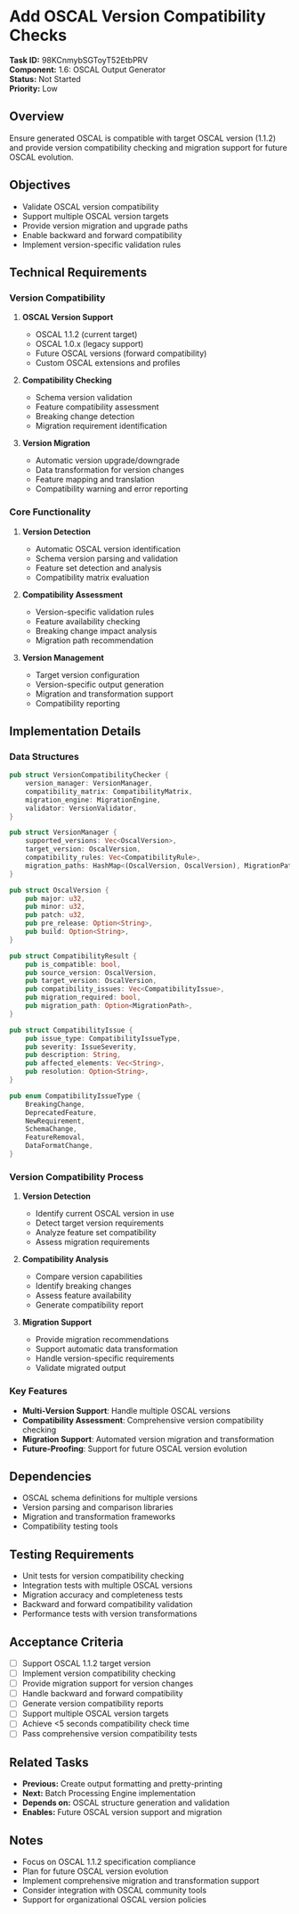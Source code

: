 # Add OSCAL Version Compatibility Checks

**Task ID:** 98KCnmybSGToyT52EtbPRV  
**Component:** 1.6: OSCAL Output Generator  
**Status:** Not Started  
**Priority:** Low  

## Overview

Ensure generated OSCAL is compatible with target OSCAL version (1.1.2) and provide version compatibility checking and migration support for future OSCAL evolution.

## Objectives

- Validate OSCAL version compatibility
- Support multiple OSCAL version targets
- Provide version migration and upgrade paths
- Enable backward and forward compatibility
- Implement version-specific validation rules

## Technical Requirements

### Version Compatibility
1. **OSCAL Version Support**
   - OSCAL 1.1.2 (current target)
   - OSCAL 1.0.x (legacy support)
   - Future OSCAL versions (forward compatibility)
   - Custom OSCAL extensions and profiles

2. **Compatibility Checking**
   - Schema version validation
   - Feature compatibility assessment
   - Breaking change detection
   - Migration requirement identification

3. **Version Migration**
   - Automatic version upgrade/downgrade
   - Data transformation for version changes
   - Feature mapping and translation
   - Compatibility warning and error reporting

### Core Functionality
1. **Version Detection**
   - Automatic OSCAL version identification
   - Schema version parsing and validation
   - Feature set detection and analysis
   - Compatibility matrix evaluation

2. **Compatibility Assessment**
   - Version-specific validation rules
   - Feature availability checking
   - Breaking change impact analysis
   - Migration path recommendation

3. **Version Management**
   - Target version configuration
   - Version-specific output generation
   - Migration and transformation support
   - Compatibility reporting

## Implementation Details

### Data Structures
```rust
pub struct VersionCompatibilityChecker {
    version_manager: VersionManager,
    compatibility_matrix: CompatibilityMatrix,
    migration_engine: MigrationEngine,
    validator: VersionValidator,
}

pub struct VersionManager {
    supported_versions: Vec<OscalVersion>,
    target_version: OscalVersion,
    compatibility_rules: Vec<CompatibilityRule>,
    migration_paths: HashMap<(OscalVersion, OscalVersion), MigrationPath>,
}

pub struct OscalVersion {
    pub major: u32,
    pub minor: u32,
    pub patch: u32,
    pub pre_release: Option<String>,
    pub build: Option<String>,
}

pub struct CompatibilityResult {
    pub is_compatible: bool,
    pub source_version: OscalVersion,
    pub target_version: OscalVersion,
    pub compatibility_issues: Vec<CompatibilityIssue>,
    pub migration_required: bool,
    pub migration_path: Option<MigrationPath>,
}

pub struct CompatibilityIssue {
    pub issue_type: CompatibilityIssueType,
    pub severity: IssueSeverity,
    pub description: String,
    pub affected_elements: Vec<String>,
    pub resolution: Option<String>,
}

pub enum CompatibilityIssueType {
    BreakingChange,
    DeprecatedFeature,
    NewRequirement,
    SchemaChange,
    FeatureRemoval,
    DataFormatChange,
}
```

### Version Compatibility Process
1. **Version Detection**
   - Identify current OSCAL version in use
   - Detect target version requirements
   - Analyze feature set compatibility
   - Assess migration requirements

2. **Compatibility Analysis**
   - Compare version capabilities
   - Identify breaking changes
   - Assess feature availability
   - Generate compatibility report

3. **Migration Support**
   - Provide migration recommendations
   - Support automatic data transformation
   - Handle version-specific requirements
   - Validate migrated output

### Key Features
- **Multi-Version Support**: Handle multiple OSCAL versions
- **Compatibility Assessment**: Comprehensive version compatibility checking
- **Migration Support**: Automated version migration and transformation
- **Future-Proofing**: Support for future OSCAL version evolution

## Dependencies

- OSCAL schema definitions for multiple versions
- Version parsing and comparison libraries
- Migration and transformation frameworks
- Compatibility testing tools

## Testing Requirements

- Unit tests for version compatibility checking
- Integration tests with multiple OSCAL versions
- Migration accuracy and completeness tests
- Backward and forward compatibility validation
- Performance tests with version transformations

## Acceptance Criteria

- [ ] Support OSCAL 1.1.2 target version
- [ ] Implement version compatibility checking
- [ ] Provide migration support for version changes
- [ ] Handle backward and forward compatibility
- [ ] Generate version compatibility reports
- [ ] Support multiple OSCAL version targets
- [ ] Achieve <5 seconds compatibility check time
- [ ] Pass comprehensive version compatibility tests

## Related Tasks

- **Previous:** Create output formatting and pretty-printing
- **Next:** Batch Processing Engine implementation
- **Depends on:** OSCAL structure generation and validation
- **Enables:** Future OSCAL version support and migration

## Notes

- Focus on OSCAL 1.1.2 specification compliance
- Plan for future OSCAL version evolution
- Implement comprehensive migration and transformation support
- Consider integration with OSCAL community tools
- Support for organizational OSCAL version policies
